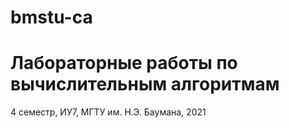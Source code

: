 # bmstu-ca

# Лабораторные работы по вычислительным алгоритмам

4 семестр, ИУ7, МГТУ им. Н.Э. Баумана, 2021
